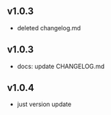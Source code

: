 
## v1.0.3

- deleted changelog.md

## v1.0.3

- docs: update CHANGELOG.md

## v1.0.4

- just version update
